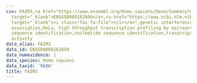 ```yaml
---
csv: FAIM3,<a href="https://www.ensembl.org/Homo_sapiens/Gene/Summary?db=core;g=ENSG00000162894"
  target="_blank">ENSG00000162894</a>,<a href="https://www.ncbi.nlm.nih.gov/pubmed/17216044"
  target="_blank"><i class="fas fa-file"></i></a>",genetic interference,functional
  association,HeLa, high throughput transcription profiling by microarray,nucleotide
  sequence identification,nucleotide sequence identification,transcriptional regulation,up-regulates
  activity
data_alias: FAIM3
data_id: ENSG00000162894
data_numevidence: 1
data_species: Homo sapiens
data_taxid: '9606'
title: FAIM3
---
```

